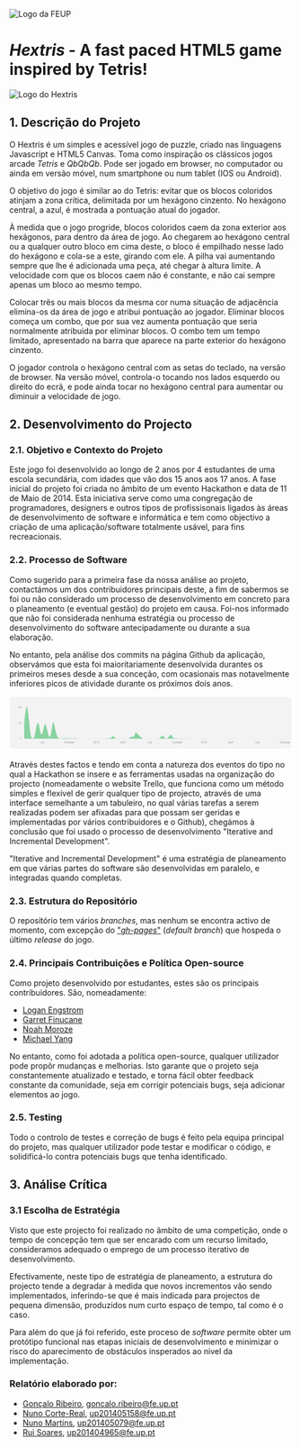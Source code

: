 ![Logo da FEUP](http://www.junifeup.pt/wp-content/uploads/2016/01/feup.png)

# _Hextris_ - A fast paced HTML5 game inspired by Tetris!

![Logo do Hextris](https://raw.githubusercontent.com/Spininador/hextris/esof_hextris/favicon.ico)

## 1. Descrição do Projeto

O Hextris é um simples e acessível jogo de puzzle, criado nas linguagens Javascript e HTML5 Canvas. Toma como inspiração os clássicos jogos arcade _Tetris_ e _QbQbQb_. Pode ser jogado em browser, no computador ou ainda em versão móvel, num smartphone ou num tablet (IOS ou Android).

O objetivo do jogo é similar ao do Tetris: evitar que os blocos coloridos atinjam a zona crítica, delimitada por um hexágono cinzento.
No hexágono central, a azul, é mostrada a pontuação atual do jogador.

À medida que o jogo progride, blocos coloridos caem da zona exterior aos hexágonos, para dentro da área de jogo. Ao chegarem ao hexágono central ou a qualquer outro bloco em cima deste, o bloco é empilhado nesse lado do hexágono e cola-se a este, girando com ele.
A pilha vai aumentando sempre que lhe é adicionada uma peça, até chegar à altura limite.
A velocidade com que os blocos caem não é constante, e não cai sempre apenas um bloco ao mesmo tempo.

Colocar três ou mais blocos da mesma cor numa situação de adjacência elimina-os da área de jogo e atribui pontuação ao jogador. Eliminar blocos começa um combo, que por sua vez aumenta pontuação que seria normalmente atribuida por eliminar blocos. O combo tem um tempo limitado, apresentado na barra que aparece na parte exterior do hexágono cinzento.

O jogador controla o hexágono central com as setas do teclado, na versão de browser. Na versão móvel, controla-o tocando nos lados esquerdo ou direito do ecrã, e pode ainda tocar no hexágono central para aumentar ou diminuir a velocidade de jogo.

## 2. Desenvolvimento do Projecto

### 2.1. Objetivo e Contexto do Projeto

Este jogo foi desenvolvido ao longo de 2 anos por 4 estudantes de uma escola secundária, com idades que vão dos 15 anos aos 17 anos. A fase inicial do projeto foi criada no âmbito de um evento Hackathon e data de 11 de Maio de 2014. Esta iniciativa serve como uma congregação de programadores, designers e outros tipos de profissisonais ligados às áreas de desenvolvimento de software e informática e tem como objectivo a criação de uma aplicação/software totalmente usável, para fins recreacionais.

### 2.2. Processo de Software

Como sugerido para a primeira fase da nossa análise ao projeto, contactámos um dos contribuidores principais deste, a fim de sabermos se foi ou não considerado um processo de desenvolvimento em concreto para o planeamento (e eventual gestão) do projeto em causa. Foi-nos informado que não foi considerada nenhuma estratégia ou processo de desenvolvimento do software antecipadamente ou durante a sua elaboração.

No entanto, pela análise dos commits na página Github da aplicação, observámos que esta foi maioritariamente desenvolvida durantes os primeiros meses desde a sua conceção, com ocasionais mas notavelmente inferiores picos de atividade durante os próximos dois anos.

![Commits do Hextris](https://raw.githubusercontent.com/Spininador/hextris/esof_hextris/ESOF-docs/resources/Commits.PNG)

Através destes factos e tendo em conta a natureza dos eventos do tipo no qual a Hackathon se insere e as ferramentas usadas na organização do projecto (nomeadamente o website Trello, que funciona como um método simples e flexível de gerir qualquer tipo de projecto, através de uma interface semelhante a um tabuleiro, no qual várias tarefas a serem realizadas podem ser afixadas para que possam ser geridas e implementadas por vários contribuidores e o Github), chegámos à conclusão que foi usado o processo de desenvolvimento "Iterative and Incremental Development".

"Iterative and Incremental Development" é uma estratégia de planeamento em que várias partes do software são desenvolvidas em paralelo, e integradas quando completas.

### 2.3. Estrutura do Repositório
O repositório tem vários *branches*, mas nenhum se encontra activo de momento, com excepção do ["*gh-pages*"](https://github.com/Hextris/hextris/tree/gh-pages) (*default branch*) que hospeda o último *release* do jogo.

### 2.4. Principais Contribuições e Política Open-source

Como projeto desenvolvido por estudantes, estes são os principais contribuidores. São, nomeadamente:
* [Logan Engstrom](https://github.com/lengstrom)
* [Garret Finucane](https://github.com/garrettdreyfus)
* [Noah Moroze](https://github.com/nmoroze)
* [Michael Yang](https://github.com/themichaelyang)

No entanto, como foi adotada a política open-source, qualquer utilizador pode propôr mudanças e melhorias. Isto garante que o projeto seja constantemente atualizado e testado, e torna fácil obter feedback constante da comunidade, seja em corrigir potenciais bugs, seja adicionar elementos ao jogo.

### 2.5. Testing

Todo o controlo de testes e correção de bugs é feito pela equipa principal do projeto, mas qualquer utilizador pode testar e modificar o código, e solidificá-lo contra potenciais bugs que tenha identificado.

## 3. Análise Crítica
### 3.1 Escolha de Estratégia
Visto que este projecto foi realizado no âmbito de uma competição, onde o tempo de concepção tem que ser encarado com um recurso limitado, consideramos adequado o emprego de um processo iterativo de desenvolvimento.

Efectivamente, neste tipo de estratégia de planeamento, a estrutura do projecto tende a degradar à medida que novos incrementos vão sendo implementados, inferindo-se que é mais indicada para projectos de pequena dimensão, produzidos num curto espaço de tempo, tal como é o caso.

Para além do que já foi referido, este proceso de *software* permite obter um protótipo funcional nas etapas iniciais de desenvolvimento e minimizar o risco do aparecimento de obstáculos insperados ao nivel da implementação.

### Relatório elaborado por:
* [Gonçalo Ribeiro](https://github.com/gribeirofeup),  goncalo.ribeiro@fe.up.pt
* [Nuno Corte-Real](https://github.com/nunocr), 	up201405158@fe.up.pt
* [Nuno Martins](https://github.com/Spininador), 	up201405079@fe.up.pt
* [Rui Soares](https://github.com/RuiCS),		up201404965@fe.up.pt
